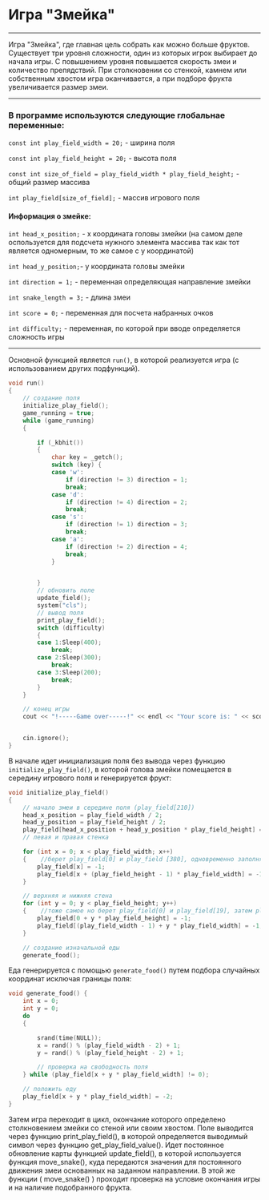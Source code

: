 # Игра "Змейка"

---
Игра "Змейка", где главная цель собрать как можно больше фруктов. Существует три уровня сложности, один из которых игрок выбирает до начала игры. С повышением уровня повышается скорость змеи и количество препядствий. При столкновении со стенкой, камнем или собственным хвостом игра оканчивается, а при подборе фрукта увеличивается размер змеи.

---


### В программе используются следующие глобальнае переменные:

```const int play_field_width = 20;``` - ширина поля

```const int play_field_height = 20;``` - высота поля

```const int size_of_field = play_field_width * play_field_height;``` - общий размер массива

```int play_field[size_of_field];``` - массив игрового поля

#### Информация о змейке:

```int head_x_position;``` - x координата головы змейки (на самом деле оспользуется для подсчета нужного элемента массива так как тот является одномерным, то же самое с у координатой)

```int head_y_position;```- у координата головы змейки

```int direction = 1;``` - переменная определяющая направление змейки

```int snake_length = 3;``` - длина змеи

```int score = 0;``` - переменная для посчета набранных очков

```int difficulty;``` - переменная, по которой при вводе определяется сложность игры

---
Основной функцией является ```run()```, в которой реализуется игра (с использованием других подфункций). 
```cpp
void run()
{
	// создание поля
	initialize_play_field();
	game_running = true;
	while (game_running)
	{

		if (_kbhit())
		{
			char key = _getch();
			switch (key) {
			case 'w':
				if (direction != 3) direction = 1;
				break;
			case 'd':
				if (direction != 4) direction = 2;
				break;
			case 's':
				if (direction != 1) direction = 3;
				break;
			case 'a':
				if (direction != 2) direction = 4;
				break;
			}


		}
		// обновить поле
		update_field();
		system("cls");
		// вывод поля
		print_play_field();
		switch (difficulty)
		{
		case 1:Sleep(400);
			break;
		case 2:Sleep(300);
			break;
		case 3:Sleep(200);
			break;
		}
	}

	// конец игры
	cout << "!-----Game over-----!" << endl << "Your score is: " << score;


	cin.ignore();
}

```

В начале идет инициализация поля без вывода через функцию ```initialize_play_field()```, в которой голова змейки помещается в середину игрового поля и генерируется фрукт:

```cpp
void initialize_play_field()
{
	// начало змеи в середине поля (play_field[210])
	head_x_position = play_field_width / 2;
	head_y_position = play_field_height / 2;
	play_field[head_x_position + head_y_position * play_field_height] = 1;
	// левая и правая стенка

	for (int x = 0; x < play_field_width; x++)
	{    //берет play_field[0] и play_field [380], одновременно заполняет -1 и тд, до play_field[19] и play_field [399], т.е верхняя и нижняя строка
		play_field[x] = -1;
		play_field[x + (play_field_height - 1) * play_field_width] = -1;
	}

	// верхняя и нижняя стена
	for (int y = 0; y < play_field_height; y++)
	{    //тоже самое но берет play_field[0] и play_field[19], затем play_field[20] и play_field[39] т.е. пропуская 18 "игровых полей" с каждой итерацией
		play_field[0 + y * play_field_height] = -1;
		play_field[(play_field_width - 1) + y * play_field_width] = -1;
	}

	// создание изначальной еды
	generate_food();

```
Еда генерируется с помощью ```generate_food()``` путем подбора случайных координат исключая границы поля:
```cpp
void generate_food() {
	int x = 0;
	int y = 0;
	do
	{

		srand(time(NULL));
		x = rand() % (play_field_width - 2) + 1;
		y = rand() % (play_field_height - 2) + 1;

		// проверка на свободность поля
	} while (play_field[x + y * play_field_width] != 0);

	// положить еду
	play_field[x + y * play_field_width] = -2;
}

```

Затем игра переходит в цикл, окончание которого определено столкновением змейки со стеной или своим хвостом. Поле выводится через функцию print_play_field(), в которой определяется выводимый символ через функцию get_play_field_value().
Идет постоянное обновление карты функцией update_field(), в которой используется функция move_snake(), куда передаются значения для постоянного движения змеи основанных на заданном направлении. В этой же функции ( move_snake() ) проходит проверка на условие окончания игры и на наличие подобранного фрукта. 
